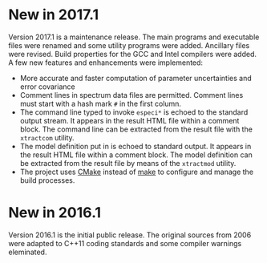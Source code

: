 # New in 2017.1

Version 2017.1 is a maintenance release. The main programs and executable
files were renamed and some utility programs were added. Ancillary files
were revised. Build properties for the GCC and Intel compilers were added.
A few new features and enhancements were implemented:

* More accurate and faster computation of parameter uncertainties and error
covariance
* Comment lines in spectrum data files are permitted. Comment lines must
start with a hash mark `#` in the first column.
* The command line typed to invoke `especi*` is echoed to the standard
output stream. It appears in the result HTML file within a comment block.
The command line can be extracted from the result file with the `xtractcom`
utility.
* The model definition put in is echoed to standard output. It appears in the
result HTML file within a comment block. The model definition can be extracted
from the result file by means of the `xtractmod` utility.
* The project uses [CMake](https://cmake.org) instead of
[make](https://www.gnu.org/software/make/) to configure and manage the build
processes.

# New in 2016.1

Version 2016.1 is the initial public release. The original sources from 2006
were adapted to C++11 coding standards and some compiler warnings eleminated.

